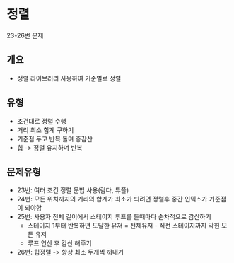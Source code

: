 # 정렬

23-26번 문제

## 개요

- 정렬 라이브러리 사용하여 기준별로 정렬

## 유형

- 조건대로 정렬 수행
- 거리 최소 합계 구하기
- 기준점 두고 반복 돌며 증감산
- 힙 -> 정렬 유지하며 반복

## 문제유형

- 23번: 여러 조건 정렬 문법 사용(람다, 튜플)
- 24번: 모든 위치까지의 거리의 합계가 최소가 되려면 정렬후 중간 인덱스가 기준점이 되야함
- 25번: 사용자 전체 길이에서 스테이지 루프를 돌때마다 순차적으로 감산하기
  - 스테이지 1부터 반복하면 도달한 유저 = 전체유저 - 직전 스테이지까지 막힌 모든 유저
  - 루프 연산 후 감산 해주기
- 26번: 힙정렬 -> 항상 최소 두개씩 꺼내기

